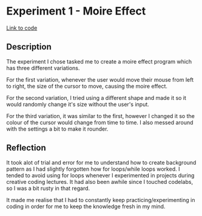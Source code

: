 # Experiment 1 - Moire Effect
[Link to code](/Experiment_1/index.html)

## Description
The experiment I chose tasked me to create a moire effect program which has three different variations. 

For the first variation, whenever the user would move their mouse from left to right, the size of the cursor to move, causing the moire effect.

For the second variation, I tried using a different shape and made it so it would randomly change it's size without the user's input.

For the third variation, it was similar to the first, however I changed it so the colour of the cursor would change from time to time. I also messed around with the settings a bit to make it rounder.

## Reflection
It took alot of trial and error for me to understand how to create background pattern as I had slightly forgotten how for loops/while loops worked. I tended to avoid using for loops whenever I experimented in projects during creative coding lectures. It had also been awhile since I touched codelabs, so I was a bit rusty in that regard. 

It made me realise that I had to constantly keep practicing/experimenting in coding in order for me to keep the knowledge fresh in my mind. 


